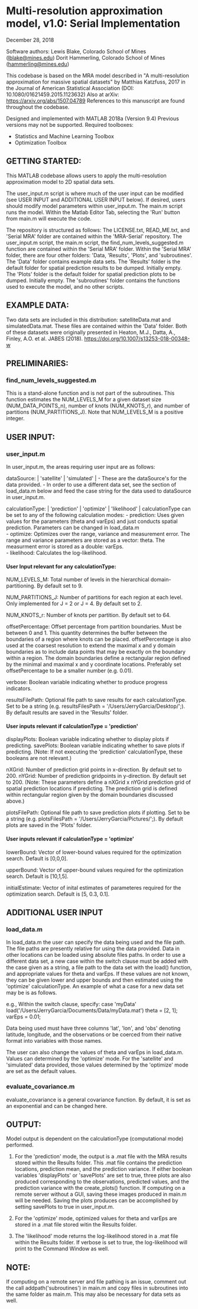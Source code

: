 # Multi-resolution approximation model, v1.0: Serial Implementation
December 28, 2018

Software authors:
Lewis Blake, Colorado School of Mines (lblake@mines.edu)
Dorit Hammerling, Colorado School of Mines (hammerling@mines.edu)


This codebase is based on the MRA model described in
"A multi-resolution approximation for massive spatial datasets" by Matthias Katzfuss, 2017 in 
the Journal of American Statistical Association (DOI: 10.1080/01621459.2015.1123632)
Also at arXiv: https://arxiv.org/abs/1507.04789
References to this manuscript are found throughout the codebase.


Designed and implemented with MATLAB 2018a (Version 9.4)
Previous versions may not be supported.
Required toolboxes:
- Statistics and Machine Learning Toolbox
- Optimization Toolbox

## GETTING STARTED:
This MATLAB codebase allows users to apply the multi-resolution approximation model to 2D spatial data sets.

The user_input.m script is where much of the user input can be modified (see USER INPUT and ADDITIONAL USER INPUT below).
If desired, users should modify model parameters within user_input.m.
The main.m script runs the model. 
Within the Matlab Editor Tab, selecting the 'Run' button from main.m will execute the code.

The repository is structured as follows: 
The LICENSE.txt, READ_ME.txt, and 'Serial MRA' folder are contained within the 'MRA-Serial' repository.
The user_input.m script, the main.m script, the find_num_levels_suggested.m function are contained within the 'Serial MRA' folder.
Within the 'Serial MRA' folder, there are four other folders: 'Data, 'Results', 'Plots', and 'subroutines'.
The 'Data' folder contains example data sets.
The 'Results' folder is the default folder for spatial prediction results to be dumped. Initially empty.
The 'Plots' folder is the default folder for spatial prediction plots to be dumped. Initially empty.
The 'subroutines' folder contains the functions used to execute the model, and no other scripts.


## EXAMPLE DATA:
Two data sets are included in this distribution: satelliteData.mat and simulatedData.mat. 
These files are contained within the 'Data' folder.
Both of these datasets were originally presented in Heaton, M.J., Datta, A., Finley, A.O. et al. JABES (2018). https://doi.org/10.1007/s13253-018-00348-w

## PRELIMINARIES:

### find_num_levels_suggested.m

This is a stand-alone function and is not part of the subroutines.
This function estimates the NUM_LEVELS_M for a given dataset size (NUM_DATA_POINTS_n), number of knots (NUM_KNOTS_r), and number of partitions (NUM_PARTITIONS_J).
Note that NUM_LEVELS_M is a positive integer.


## USER INPUT:

### user_input.m

In user_input.m, the areas requiring user input are as follows:

dataSource: | 'satellite' | 'simulated' |
    - These are the dataSource's for the data provided. 
    - In order to use a different data set, see the section of load_data.m below and feed the case string for the data used to dataSource in user_input.m.

calculationType: | 'prediction' | 'optimize' | 'likelihood' |
calculationType can be set to any of the following calculation modes:
	- prediction: Uses given values for the parameters (theta and varEps) and just conducts spatial prediction. Parameters can be changed in load_data.m	
	- optimize: Optimizes over the range, variance and measurement error. The range and variance parameters are stored as a vector: theta. The measurment error is stored as a double: varEps.	
	- likelihood: Calculates the log-likelihood.

#### User Input relevant for any calculationType:

NUM_LEVELS_M: Total number of levels in the hierarchical domain-partitioning. By default set to 9.

NUM_PARTITIONS_J: Number of partitions for each region at each level. Only implemented for J = 2 or J = 4. By default set to 2.

NUM_KNOTS_r: Number of knots per partition. By default set to 64.

offsetPercentage: Offset percentage from partition boundaries. Must be between 0 and 1.
This quantity determines the buffer between the boundaries of a region where knots can be placed.
offsetPercentage is also used at the coarsest resolution to extend the maximal x and y domain boundaries as to include data points that may be exactly on the boundary within a region.
The domain boundaries define a rectangular region defined by the minimal and maximal x and y coordinate locations.
Preferably set offsetPercentage to be a smaller number (e.g. 0.01).

verbose: Boolean variable indicating whether to produce progress indicators.

resultsFilePath: Optional file path to save results for each calculationType. 
Set to be a string (e.g. resultsFilesPath = '/Users/JerryGarcia/Desktop/';). 
By default results are saved in the 'Results' folder.

#### User inputs relevant if calculationType = 'prediction'

displayPlots: Boolean variable indicating whether to display plots if predicting.
savePlots: Boolean variable indicating whether to save plots if predicting.
(Note: If not executing the 'prediction' calculationType, these booleans are not relevant.)

nXGrid: Number of prediction grid points in x-direction. By default set to 200.
nYGrid: Number of prediction gridpoints in y-direction. By default set to 200.
(Note: These parameters define a nXGrid x nYGrid prediction grid of spatial prediction locations if predicting.
The prediction grid is defined within rectangular region given by the domain boundaries discussed above.)

plotsFilePath: Optional file path to save prediction plots if plotting.
Set to be a string (e.g. plotsFilesPath = '/Users/JerryGarcia/Pictures/';).
By default plots are saved in the 'Plots' folder.

#### User inputs relevant if calculationType = 'optimize'

lowerBound: Vector of lower-bound values required for the optimization search. Default is [0,0,0].

upperBound: Vector of upper-bound values required for the optimization search. Default is [10,1,5].

initialEstimate: Vector of inital estimates of parameteres required for the optimization search. Default is [5, 0.3, 0.1].

## ADDITIONAL USER INPUT

### load_data.m 

In load_data.m the user can specify the data being used and the file path. 
The file paths are presently relative for using the data provided. 
Data in other locations can be loaded using absolute files paths. 
In order to use a different data set, a new case within the switch clause must be added with the case given as a string, a file path to the data set with the load() function, and appropriate values for theta and varEps. 
If these values are not known, they can be given lower and upper bounds and then estimated using the 'optimize' calculationType. 
An example of what a case for a new data set may be is as follows.

e.g., Within the switch clause, specify:
case 'myData'
load('/Users/JerryGarcia/Documents/Data/myData.mat')
theta = [2, 1]; varEps = 0.01;

Data being used must have three columns 'lat', 'lon', and 'obs' denoting latitude, longitude, and the observations or be coerced from their native format into variables with those names.

The user can also change the values of theta and varEps in load_data.m.
Values can determined by the 'optimize' mode. For the 'satellite' and 'simulated' data provided, those values determined by the 'optimize' mode are set as the default values.

### evaluate_covariance.m 

evaluate_covariance is a general covariance function. By default, it is set as an exponential and can be changed here.


## OUTPUT: 

Model output is dependent on the calculationType (computational mode) performed. 

1) For the 'prediction' mode, the output is a .mat file with the MRA results stored within the Results folder. This .mat file contains the prediction locations, prediction mean, and the prediction variance.
If either boolean variables 'displayPlots' or 'savePlots' are set to true, three plots are also produced corresponding to the observations, predicted values, and the prediction variance with the create_plots() function. 
If computing on a remote server without a GUI, saving these images produced in main.m will be needed.
Saving the plots produces can be accomplished by setting savePlots to true in user_input.m. 

2) For the 'optimize' mode, optimized values for theta and varEps are stored in a .mat file stored witin the Results folder. 

3) The 'likelihood' mode returns the log-likelihood stored in a .mat file within the Results folder.
If verbose is set to true, the log-likelihood will print to the Command Window as well.

## NOTE:
If computing on a remote server and file pathing is an issue, comment out the call addpath('subroutines') in main.m and copy files in subroutines into the same folder as main.m. 
This may also be necessary for data sets as well.
